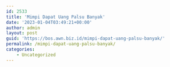 ```yaml
---
id: 2533
title: 'Mimpi Dapat Uang Palsu Banyak'
date: '2023-01-04T03:49:21+00:00'
author: admin
layout: post
guid: 'https://bos.awn.biz.id/mimpi-dapat-uang-palsu-banyak/'
permalink: /mimpi-dapat-uang-palsu-banyak/
categories:
    - Uncategorized
---
```


